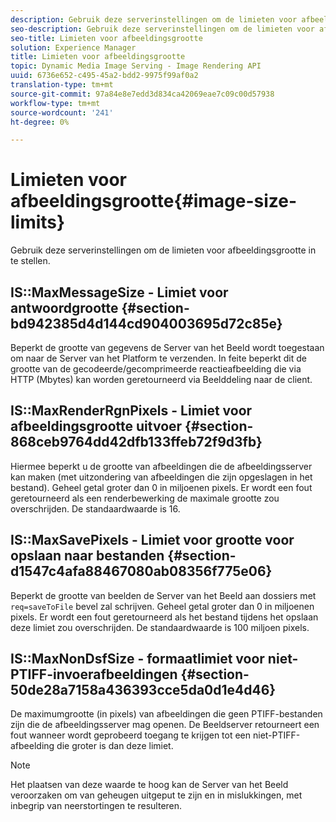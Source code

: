 ```yaml
---
description: Gebruik deze serverinstellingen om de limieten voor afbeeldingsgrootte in te stellen.
seo-description: Gebruik deze serverinstellingen om de limieten voor afbeeldingsgrootte in te stellen.
seo-title: Limieten voor afbeeldingsgrootte
solution: Experience Manager
title: Limieten voor afbeeldingsgrootte
topic: Dynamic Media Image Serving - Image Rendering API
uuid: 6736e652-c495-45a2-bdd2-9975f99af0a2
translation-type: tm+mt
source-git-commit: 97a84e8e7edd3d834ca42069eae7c09c00d57938
workflow-type: tm+mt
source-wordcount: '241'
ht-degree: 0%

---
```



# Limieten voor afbeeldingsgrootte{#image-size-limits}

Gebruik deze serverinstellingen om de limieten voor afbeeldingsgrootte in te stellen.

## IS::MaxMessageSize - Limiet voor antwoordgrootte {#section-bd942385d4d144cd904003695d72c85e}

Beperkt de grootte van gegevens de Server van het Beeld wordt toegestaan om naar de Server van het Platform te verzenden. In feite beperkt dit de grootte van de gecodeerde/gecomprimeerde reactieafbeelding die via HTTP (Mbytes) kan worden geretourneerd via Beelddeling naar de client.

## IS::MaxRenderRgnPixels - Limiet voor afbeeldingsgrootte uitvoer {#section-868ceb9764dd42dfb133ffeb72f9d3fb}

Hiermee beperkt u de grootte van afbeeldingen die de afbeeldingsserver kan maken (met uitzondering van afbeeldingen die zijn opgeslagen in het bestand). Geheel getal groter dan 0 in miljoenen pixels. Er wordt een fout geretourneerd als een renderbewerking de maximale grootte zou overschrijden. De standaardwaarde is 16.

## IS::MaxSavePixels - Limiet voor grootte voor opslaan naar bestanden {#section-d1547c4afa88467080ab08356f775e06}

Beperkt de grootte van beelden de Server van het Beeld aan dossiers met `req=saveToFile` bevel zal schrijven. Geheel getal groter dan 0 in miljoenen pixels. Er wordt een fout geretourneerd als het bestand tijdens het opslaan deze limiet zou overschrijden. De standaardwaarde is 100 miljoen pixels.

## IS::MaxNonDsfSize - formaatlimiet voor niet-PTIFF-invoerafbeeldingen {#section-50de28a7158a436393cce5da0d1e4d46}

De maximumgrootte (in pixels) van afbeeldingen die geen PTIFF-bestanden zijn die de afbeeldingsserver mag openen. De Beeldserver retourneert een fout wanneer wordt geprobeerd toegang te krijgen tot een niet-PTIFF-afbeelding die groter is dan deze limiet.

>[!NOTE]
>
>Het plaatsen van deze waarde te hoog kan de Server van het Beeld veroorzaken om van geheugen uitgeput te zijn en in mislukkingen, met inbegrip van neerstortingen te resulteren.

